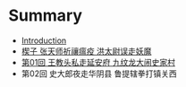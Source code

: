 # Summary

* [Introduction](README.md)
* [楔子 张天师祈禳瘟疫 洪太尉误走妖魔](di_1_hui_zhang_tian_shi_qi_rang_wen_yi.md)
* [第01回 王教头私走延安府  九纹龙大闹史家村](di_01_hui_wang_jiao_tou_si_zou_yan_an_fu_jiu_wen_long_da_nao_shi_jia_cun.md)
* 第02回 史大郎夜走华阴县  鲁提辖拳打镇关西

